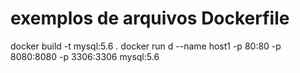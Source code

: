 # exemplos de arquivos Dockerfile

docker build -t mysql:5.6 .
docker run d --name host1 -p 80:80 -p 8080:8080 -p 3306:3306 mysql:5.6